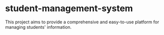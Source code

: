 # student-management-system
This project aims to provide a comprehensive and easy-to-use platform for managing students' information.
